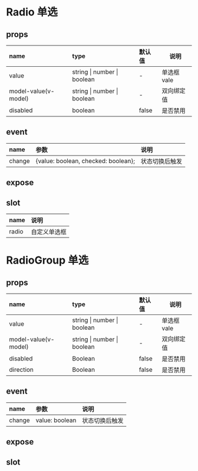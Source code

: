 # Radio 单选

## props

| name                 | type                        | 默认值 | 说明        |
| :------------------- | :-------------------------- | :----- | ----------- |
| value                | string \| number \| boolean | -      | 单选框 vale |
| model-value(v-model) | string \| number \| boolean | -      | 双向绑定值  |
| disabled             | boolean                     | false  | 是否禁用    |

## event

| name   | 参数                                | 说明           |
| :----- | :---------------------------------- | :------------- |
| change | {value: boolean, checked: boolean}; | 状态切换后触发 |

## expose

## slot

| name  | 说明         |
| :---- | :----------- |
| radio | 自定义单选框 |

# RadioGroup 单选

## props

| name                 | type                        | 默认值 | 说明        |
| :------------------- | :-------------------------- | :----- | ----------- |
| value                | string \| number \| boolean | -      | 单选框 vale |
| model-value(v-model) | string \| number \| boolean | -      | 双向绑定值  |
| disabled             | Boolean                     | false  | 是否禁用    |
| direction            | Boolean                     | false  | 是否禁用    |

## event

| name   | 参数           | 说明           |
| :----- | :------------- | :------------- |
| change | value: boolean | 状态切换后触发 |

## expose

## slot

